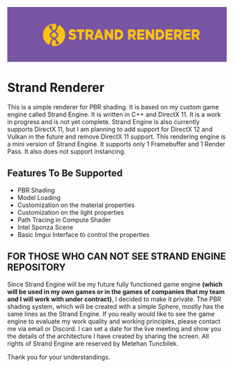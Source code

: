 ![Strand Renderer.png](External%2FResources%2FStrand%20Renderer.png)

# Strand Renderer

This is a simple renderer for PBR shading. It is based on my custom game engine called Strand 
Engine. It is written in C++ and DirectX 11. It is a work in progress and is not yet complete. Strand Engine
is also currently supports DirectX 11, but I am planning to add support for DirectX 12 and Vulkan in the 
future and remove DirectX 11 support. This rendering engine is a mini version of Strand Engine. It supports
only 1 Framebuffer and 1 Render Pass. It also does not support instancing.

## Features To Be Supported

- PBR Shading
- Model Loading
- Customization on the material properties
- Customization on the light properties
- Path Tracing in Compute Shader
- Intel Sponza Scene
- Basic Imgui Interface to control the properties

## FOR THOSE WHO CAN NOT SEE STRAND ENGINE REPOSITORY

Since Strand Engine will be my future fully functioned game engine __(which will be used in my own games or in the 
games of companies that my team and I will work with under contract)__, I decided to make it private. The PBR shading 
system, which will be created with a simple Sphere, mostly has the same lines as the Strand Engine. If you really 
would like to see the game engine to evaluate my work quality and working principles, please contact me via email 
or Discord. I can set a date for the live meeting and show you the details of the architecture I have
created by sharing the screen. All rights of Strand Engine are reserved by Metehan Tuncbilek.

Thank you for your understandings.
